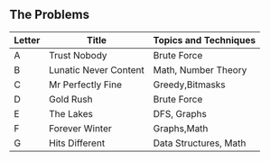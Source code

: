## The Problems

|  Letter | Title                     | Topics and Techniques                          |
|---------|---------------------------|-----------------------------|
|  A | Trust Nobody          | Brute Force                       |
|  B | Lunatic Never Content              |Math, Number Theory                     |
|  C | Mr Perfectly Fine       | Greedy,Bitmasks                        |
|  D | Gold Rush        | Brute Force                       |
|  E | The Lakes       | DFS, Graphs                       |
|  F | Forever Winter        | Graphs,Math|
|  G | Hits Different      | Data Structures, Math|
